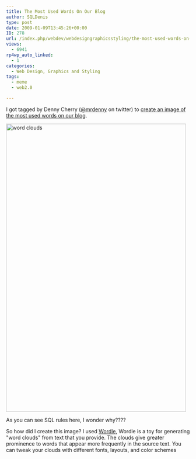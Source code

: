 ```yaml
---
title: The Most Used Words On Our Blog
author: SQLDenis
type: post
date: 2009-01-09T13:45:26+00:00
ID: 278
url: /index.php/webdev/webdesigngraphicsstyling/the-most-used-words-on-our-blog/
views:
  - 6941
rp4wp_auto_linked:
  - 1
categories:
  - Web Design, Graphics and Styling
tags:
  - meme
  - web2.0

---
```

I got tagged by Denny Cherry ([@mrdenny][1] on twitter) to [create an image of the most used words on our blog][2].

[<img src="http://farm4.static.flickr.com/3334/3182664746_61cf1a2ddb_o.jpg" width="493" height="788" alt="word clouds" />][3]

As you can see SQL rules here, I wonder why????

So how did I create this image? I used [Wordle][4], Wordle is a toy for generating "word clouds" from text that you provide. The clouds give greater prominence to words that appear more frequently in the source text. You can tweak your clouds with different fonts, layouts, and color schemes

 [1]: http://twitter.com/mrdenny
 [2]: http://itknowledgeexchange.techtarget.com/sql-server/i-was-bouncing-around-the-net-and-found-wordlenet/
 [3]: http://www.flickr.com/photos/denisgobo/3182664746/ "word clouds by Denis Gobo, on Flickr"
 [4]: http://www.wordle.net/